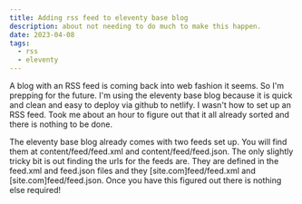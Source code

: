 ```yaml
---
title: Adding rss feed to eleventy base blog
description: about not needing to do much to make this happen.
date: 2023-04-08
tags:
  - rss
  - eleventy
---
```


A blog with an RSS feed is coming back into web fashion it seems.  So I'm prepping for the future.  I'm using the eleventy base blog because it is quick and clean and easy to deploy via github to netlify.  I wasn't how to set up an RSS feed.  Took me about an hour to figure out that it all already sorted and there is nothing to be done.

The eleventy base blog already comes with two feeds set up.  You will find them at content/feed/feed.xml and content/feed/feed.json.  The only slightly tricky bit is out finding the urls for the feeds are.  They are defined in the feed.xml and feed.json files and they [site.com]feed/feed.xml and [site.com]feed/feed.json.  Once you have this figured out there is nothing else required!
